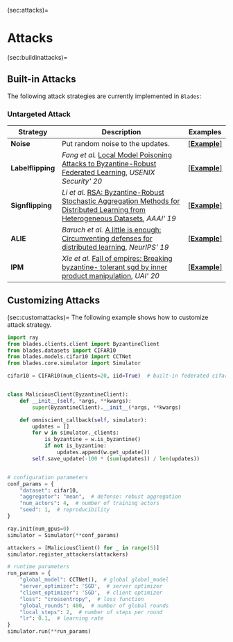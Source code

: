 (sec:attacks)=

# Attacks

(sec:buildinattacks)=

## Built-in Attacks

The following attack strategies are currently implemented in `Blades`:

### Untargeted Attack

| Strategy          | Description                                                                                                                                                                                         | Examples                                                                                                        |
| ----------------- | --------------------------------------------------------------------------------------------------------------------------------------------------------------------------------------------------- | --------------------------------------------------------------------------------------------------------------- |
| **Noise**         | Put random noise to the updates.                                                                                                                                                                    | [\[**Example**\]](https://github.com/bladesteam/blades/blob/master/src/blades/attackers/noiseclient.py)         |
| **Labelflipping** | *Fang et al.* [Local Model Poisoning Attacks to Byzantine-Robust Federated Learning](https://www.usenix.org/conference/usenixsecurity20/presentation/fang), *USENIX Security' 20*                   | [\[**Example**\]](https://github.com/bladesteam/blades/blob/master/src/blades/attackers/labelflippingclient.py) |
| **Signflipping**  | *Li et al.* [RSA: Byzantine-Robust Stochastic Aggregation Methods for Distributed Learning from Heterogeneous Datasets](https://ojs.aaai.org/index.php/AAAI/article/view/3968), *AAAI' 19*          | [\[**Example**\]](https://github.com/bladesteam/blades/blob/master/src/blades/attackers/signflippingclient.py)  |
| **ALIE**          | *Baruch et al.* [A little is enough: Circumventing defenses for distributed learning](https://proceedings.neurips.cc/paper/2019/hash/ec1c59141046cd1866bbbcdfb6ae31d4-Abstract.html), *NeurIPS' 19* | [\[**Example**\]](https://github.com/bladesteam/blades/blob/master/src/blades/attackers/alieclient.py)          |
| **IPM**           | *Xie et al.* [Fall of empires: Breaking byzantine- tolerant sgd by inner product manipulation](https://arxiv.org/abs/1903.03936), *UAI' 20*                                                         | [\[**Example**\]](https://github.com/bladesteam/blades/blob/master/src/blades/attackers/ipmclient.py)           |

## Customizing Attacks

(sec:customattacks)=
The following example shows how to customize attack strategy.

```python
import ray
from blades.clients.client import ByzantineClient
from blades.datasets import CIFAR10
from blades.models.cifar10 import CCTNet
from blades.core.simulator import Simulator

cifar10 = CIFAR10(num_clients=20, iid=True)  # built-in federated cifar10 dataset


class MaliciousClient(ByzantineClient):
    def __init__(self, *args, **kwargs):
        super(ByzantineClient).__init__(*args, **kwargs)

    def omniscient_callback(self, simulator):
        updates = []
        for w in simulator._clients:
            is_byzantine = w.is_byzantine()
            if not is_byzantine:
                updates.append(w.get_update())
        self.save_update(-100 * (sum(updates)) / len(updates))


# configuration parameters
conf_params = {
    "dataset": cifar10,
    "aggregator": "mean",  # defense: robust aggregation
    "num_actors": 4,  # number of training actors
    "seed": 1,  # reproducibility
}

ray.init(num_gpus=0)
simulator = Simulator(**conf_params)

attackers = [MaliciousClient() for _ in range(5)]
simulator.register_attackers(attackers)

# runtime parameters
run_params = {
    "global_model": CCTNet(),  # global global_model
    "server_optimizer": 'SGD',  # server optimizer
    "client_optimizer": 'SGD',  # client optimizer
    "loss": "crossentropy",  # loss function
    "global_rounds": 400,  # number of global rounds
    "local_steps": 2,  # number of steps per round
    "lr": 0.1,  # learning rate
}
simulator.run(**run_params)

```
